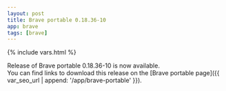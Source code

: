 ```yaml
---
layout: post
title: Brave portable 0.18.36-10
app: brave
tags: [brave]
---
```

{% include vars.html %}

Release of Brave portable 0.18.36-10 is now available.<br />
You can find links to download this release on the [Brave portable page]({{ var_seo_url | append: '/app/brave-portable' }}).